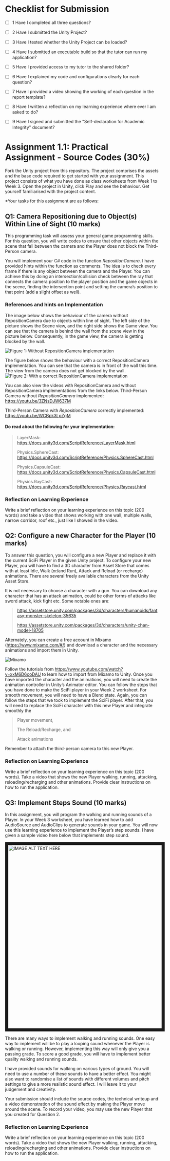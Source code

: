 # Checklist for Submission
- [ ] 1	Have I completed all three questions?
- [ ] 2	Have I submitted the Unity Project?
- [ ] 3	Have I tested whether the Unity Project can be loaded?
- [ ] 4	Have I submitted an executable build so that the tutor can run my application? 
- [ ] 5	Have I provided access to my tutor to the shared folder?
- [ ] 6	Have I explained my code and configurations clearly for each question?
- [ ] 7	Have I provided a video showing the working of each question in the report template?
- [ ] 8	Have I written a reflection on my learning experience where ever I am asked to do?
- [ ] 9	Have I signed and submitted the "Self-declaration for Academic Integrity" document?


# Assignment 1.1: Practical Assignment - Source Codes (30%)
Fork the Unity project from this repository. The project comprises the assets and the base code required to get started with your assignment. This project consists of what you have done as class worksheets from Week 1 to Week 3. Open the project in Unity, click Play and see the behaviour. Get yourself familiarised with the project content.

*Your tasks for this assignment are as follows:
## Q1: Camera Repositioning due to Object(s) Within Line of Sight (10 marks)
This programming task will assess your general game programming skills. For this question, you will write codes to ensure that other objects within the scene that fall between the camera and the Player does not block the Third-Person camera. 

You will implement your C# code in the function *RepositionCamera*. I have provided hints within the function as comments. The idea is to check every frame if there is any object between the camera and the Player. You can achieve this by doing an intersection/collision check between the ray that connects the camera position to the player position and the game objects in the scene, finding the intersection point and setting the camera’s position to that point (add a slight offset as well). 

### References and hints on Implementation
The image below shows the behaviour of the camera without RepositionCamera due to objects within line of sight. The left side of the picture shows the Scene view, and the right side shows the Game view. You can see that the camera is behind the wall from the scene view in the picture below. Consequently, in the game view, the camera is getting blocked by the wall.

![Figure 1: Without RepositionCamera implementation](https://github.com/shamim-akhtar/AY2022-PGGE-A1/blob/main/PGGE_A1_Fig1.jpg)

The figure below shows the behaviour with a correct RepositionCamera implementation. You can see that the camera is in front of the wall this time. The view from the camera does not get blocked by the wall.
![Figure 2: With a correct RepositionCamera implementation](https://github.com/shamim-akhtar/AY2022-PGGE-A1/blob/main/PGGE_A1_Fig2.jpg)

You can also view the videos with RepositionCamera and without RepositionCamera implementations from the links below.
Third-Person Camera without *RepositionCamera* implemented:
https://youtu.be/3ZNsDJW637M

Third-Person Camera with *RepositionCamera* correctly implemented: https://youtu.be/WCBpk3LpZgM

#### Do read about the following for your implementation: 
> LayerMask: https://docs.unity3d.com/ScriptReference/LayerMask.html
> 
>	Physics.SphereCast: https://docs.unity3d.com/ScriptReference/Physics.SphereCast.html
>	
>	Physics.CapsuleCast: https://docs.unity3d.com/ScriptReference/Physics.CapsuleCast.html
>	
>	Physics.RayCast: https://docs.unity3d.com/ScriptReference/Physics.Raycast.html

### Reflection on Learning Experience
Write a brief reflection on your learning experience on this topic (200 words) and take a video that shows working with one wall, multiple walls, narrow corridor, roof etc., just like I showed in the video.

## Q2: Configure a new Character for the Player (10 marks)
To answer this question, you will configure a new Player and replace it with the current SciFi Player in the given Unity project. 
To configure your new Player, you will have to find a 3D character from Asset Store that comes with at least Idle, Walk (or/and Run), Attack and Reload (or recharge) animations.
There are several freely available characters from the Unity Asset Store.

It is not necessary to choose a character with a gun. You can download any character that has an attack animation, could be other forms of attacks like sword attack, kick fight etc.
Some notable ones are:
>	https://assetstore.unity.com/packages/3d/characters/humanoids/fantasy-monster-skeleton-35635
>	
>	https://assetstore.unity.com/packages/3d/characters/unity-chan-model-18705
>	

Alternately, you can create a free account in Mixamo (https://www.mixamo.com/#/) and download a character and the necessary animations and import them in Unity.

![Mixamo](https://github.com/shamim-akhtar/AY2022-PGGE-A1/blob/main/PGGE_A1_Fig3.jpg)

Follow the tutorials from https://www.youtube.com/watch?v=xxM6D6coDAU to learn how to import from Mixamo to Unity.
Once you have imported the character and the animations, you will need to create the animation controller in Unity’s Animator editor. You can follow the steps that you have done to make the SciFi player in your Week 2 worksheet. For smooth movement, you will need to have a Blend state. Again, you can follow the steps that we took to implement the SciFi player.
After that, you will need to replace the SciFi character with this new Player and integrate smoothly the 
>	Player movement,
>	
> The Reload/Recharge, and 
> 
>	Attack animations
>	
Remember to attach the third-person camera to this new Player. 

### Reflection on Learning Experience
Write a brief reflection on your learning experience on this topic (200 words). Take a video that shows the new Player walking, running, attacking, reloading/recharging and other animations. Provide clear instructions on how to run the application.

## Q3: Implement Steps Sound (10 marks)
In this assignment, you will program the walking and running sounds of a Player. In your Week 3 worksheet, you have learned how to add AudioSource and AudioClips to generate sounds in your game.
You will now use this learning experience to implement the Player’s step sounds. I have given a sample video here below that implements step sound. 

<a href="http://www.youtube.com/watch?feature=player_embedded&v=ETJvfidZGXs
" target="_blank"><img src="http://img.youtube.com/vi/ETJvfidZGXs/0.jpg" 
alt="IMAGE ALT TEXT HERE" width="800" height="600" border="10" /></a>

There are many ways to implement walking and running sounds. One easy way to implement will be to play a looping sound whenever the Player is walking or running. However, implementing this way will only give you a passing grade. To score a good grade, you will have to implement better quality walking and running sounds. 

I have provided sounds for walking on various types of ground. You will need to use a number of these sounds to have a better effect. You might also want to randomise a list of sounds with different volumes and pitch settings to give a more realistic sound effect.
I will leave it to your judgement and creativity.

Your submission should include the source codes, the technical writeup and a video demonstration of the sound effect by making the Player move around the scene. To record your video, you may use the new Player that you created for Question 2.

### Reflection on Learning Experience
Write a brief reflection on your learning experience on this topic (200 words). Take a video that shows the new Player walking, running, attacking, reloading/recharging and other animations. Provide clear instructions on how to run the application.
